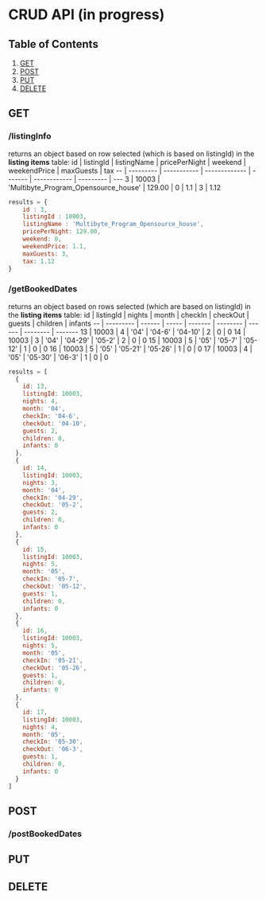 # CRUD API (in progress)

## Table of Contents

1. [GET](#GET)
1. [POST](#POST)
1. [PUT](#PUT)
1. [DELETE](#DELETE)

## GET

### /listingInfo
returns an object based on row selected (which is based on listingId) in the **listing items** table:
id | listingId | listingName | pricePerNight | weekend | weekendPrice | maxGuests | tax
-- | --------- | ----------- | ------------- | ------- | ------------ | --------- | ---
3 | 10003 | 'Multibyte_Program_Opensource_house' | 129.00 | 0 | 1.1 | 3 | 1.12

```javascript
results = {
    id : 3, 
    listingId : 10003,
    listingName : 'Multibyte_Program_Opensource_house',
    pricePerNight: 129.00,
    weekend: 0,
    weekendPrice: 1.1,
    maxGuests: 3,
    tax: 1.12
}
```

### /getBookedDates
returns an object based on rows selected (which are based on listingId) in the **listing items** table:
id | listingId | nights | month | checkIn | checkOut | guests | children | infants
-- | --------- | ------ | ----- | ------- | -------- | ------ | -------- | -------
13 | 10003 | 4 | '04' | '04-6' | '04-10' | 2 | 0 | 0
14 | 10003 | 3 | '04' | '04-29' | '05-2' | 2 | 0 | 0 
15 | 10003 | 5 | '05' | '05-7' | '05-12' | 1 | 0 | 0
16 | 10003 | 5 | '05' | '05-21' | '05-26' | 1 | 0 | 0 
17 | 10003 | 4 | '05' | '05-30' | '06-3' | 1 | 0 | 0 

```javascript
results = [
  {
    id: 13,
    listingId: 10003,
    nights: 4,
    month: '04',
    checkIn: '04-6',
    checkOut: '04-10',
    guests: 2,
    children: 0,
    infants: 0
  },
  {
    id: 14,
    listingId: 10003,
    nights: 3,
    month: '04',
    checkIn: '04-29',
    checkOut: '05-2',
    guests: 2,
    children: 0,
    infants: 0
  },
  {
    id: 15,
    listingId: 10003,
    nights: 5,
    month: '05',
    checkIn: '05-7',
    checkOut: '05-12',
    guests: 1,
    children: 0,
    infants: 0
  },
  {
    id: 16,
    listingId: 10003,
    nights: 5,
    month: '05',
    checkIn: '05-21',
    checkOut: '05-26',
    guests: 1,
    children: 0,
    infants: 0
  },
  {
    id: 17,
    listingId: 10003,
    nights: 4,
    month: '05',
    checkIn: '05-30',
    checkOut: '06-3',
    guests: 1,
    children: 0,
    infants: 0
  }
]
```

## POST
### /postBookedDates


## PUT


## DELETE